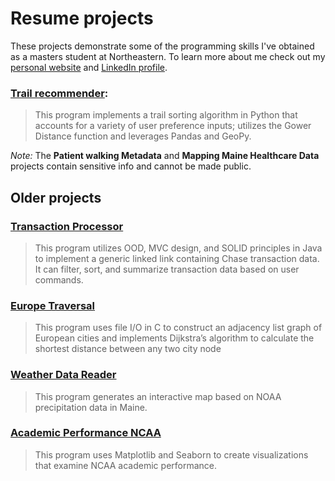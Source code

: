 # Resume projects
These projects demonstrate some of the programming skills I've obtained as a masters student at Northeastern. To learn more about me check out my [personal website](https://briggstwitchell.github.io/site/) and [LinkedIn profile](https://www.linkedin.com/in/briggstwitchell/).

### [Trail recommender](https://github.com/fabigazi/TrailRecommender):
> This program implements a trail sorting algorithm in Python that accounts for a variety of user preference inputs; utilizes the Gower Distance function and leverages Pandas and GeoPy.

_Note:_ The **Patient walking Metadata** and **Mapping Maine Healthcare Data** projects contain sensitive info and cannot be made public.

## Older projects

### [Transaction Processor](https://github.com/briggstwitchell/resume/tree/main/transaction_processor)
> This program utilizes OOD, MVC design, and SOLID principles in Java to implement a generic linked link containing Chase transaction data. It can filter, sort, and summarize transaction data based on user commands.

### [Europe Traversal](https://github.com/briggstwitchell/resume/tree/main/europe_traversal)
> This program uses file I/O in C to construct an adjacency list graph of European cities and implements Dijkstra’s algorithm to calculate the shortest distance between any two city node

### [Weather Data Reader](https://github.com/briggstwitchell/resume/tree/main/weather_data_reader)
> This program generates an interactive map based on NOAA precipitation data in Maine.

### [Academic Performance NCAA](https://github.com/briggstwitchell/resume/tree/main/academic_performance_NCAA)
> This program uses Matplotlib and Seaborn to create visualizations that examine NCAA academic performance.

